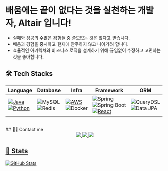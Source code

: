 <h1>배움에는 끝이 없다는 것을 실천하는 개발자, Altair 입니다!</h1>

- 실패와 성공의 수많은 경험들 중 쓸모없는 것은 없다고 믿습니다.
- 배움과 경험을 중시하고 현재에 안주하지 않고 나아가려 합니다.
- 효율적인 아키텍쳐와 비즈니스 로직을 설계하기 위해 끊임없이 수정하고 고민하는 것을 좋아합니다.

## 🛠 Tech Stacks
| Language | Database | Infra | Framework | ORM |
|----------|----------|-------|-----------|-----|
| [![Java](https://img.shields.io/badge/Java-%23ED8B00.svg?logo=openjdk&logoColor=white)](#) <br> [![Python](https://img.shields.io/badge/Python-3776AB?logo=python&logoColor=fff)](#) | ![MySQL](https://img.shields.io/badge/MySQL-4479A1?style=flat&logo=mysql&logoColor=white) <br> ![Redis](https://img.shields.io/badge/Redis-DC382D?style=flat&logo=redis&logoColor=white) | [![AWS](https://img.shields.io/badge/AWS-%23FF9900.svg?logo=amazon-web-services&logoColor=white)](#) <br> ![Docker](https://img.shields.io/badge/Docker-2496ED?style=flat&logo=docker&logoColor=white) | ![Spring](https://img.shields.io/badge/Spring-6DB33F?style=flat&logo=spring&logoColor=white) <br> ![Spring Boot](https://img.shields.io/badge/Spring%20Boot-6DB33F?style=flat&logo=spring-boot&logoColor=white) <br> [![React](https://img.shields.io/badge/React-%2320232a.svg?logo=react&logoColor=%2361DAFB)](#)| ![QueryDSL](https://img.shields.io/badge/QueryDSL-009688?style=flat)  <br> ![Data JPA](https://img.shields.io/badge/JPA-007396?style=flat&logo=hibernate&logoColor=white)
<br>
## 👩‍💻 Contact me
<br>
<div align = "center">
  <a href = https://instagram.com/tx_.hxn/> <img src = "https://img.shields.io/badge/Instagram-E4405F?style=flat&logo=instagram&logoColor=white"/>
  <a href = mailto:th053880@gmail.com/> <img src = "https://img.shields.io/badge/Gmail-EA4335?style=flat&logo=gmail&logoColor=white"/>
  <a href = https://www.linkedin.com/in/taehun58/> <img src = "https://custom-icon-badges.demolab.com/badge/LinkedIn-0A66C2?logo=linkedin-white&logoColor=fff"/>
</div>

## 🏅 Stats
![GitHub Stats](https://github-readme-stats.vercel.app/api?username=Altair5869&show_icons=true&theme=dark)
